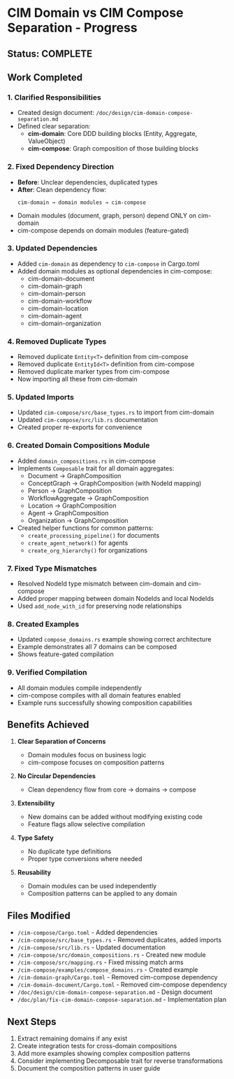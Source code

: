 # CIM Domain vs CIM Compose Separation - Progress

## Status: COMPLETE

## Work Completed

### 1. Clarified Responsibilities
- Created design document: `/doc/design/cim-domain-compose-separation.md`
- Defined clear separation:
  - **cim-domain**: Core DDD building blocks (Entity, Aggregate, ValueObject)
  - **cim-compose**: Graph composition of those building blocks

### 2. Fixed Dependency Direction
- **Before**: Unclear dependencies, duplicated types
- **After**: Clean dependency flow:
  ```
  cim-domain → domain modules → cim-compose
  ```
- Domain modules (document, graph, person) depend ONLY on cim-domain
- cim-compose depends on domain modules (feature-gated)

### 3. Updated Dependencies
- Added `cim-domain` as dependency to `cim-compose` in Cargo.toml
- Added domain modules as optional dependencies in cim-compose:
  - cim-domain-document
  - cim-domain-graph
  - cim-domain-person
  - cim-domain-workflow
  - cim-domain-location
  - cim-domain-agent
  - cim-domain-organization

### 4. Removed Duplicate Types
- Removed duplicate `Entity<T>` definition from cim-compose
- Removed duplicate `EntityId<T>` definition from cim-compose
- Removed duplicate marker types from cim-compose
- Now importing all these from cim-domain

### 5. Updated Imports
- Updated `cim-compose/src/base_types.rs` to import from cim-domain
- Updated `cim-compose/src/lib.rs` documentation
- Created proper re-exports for convenience

### 6. Created Domain Compositions Module
- Added `domain_compositions.rs` in cim-compose
- Implements `Composable` trait for all domain aggregates:
  - Document → GraphComposition
  - ConceptGraph → GraphComposition (with NodeId mapping)
  - Person → GraphComposition
  - WorkflowAggregate → GraphComposition
  - Location → GraphComposition
  - Agent → GraphComposition
  - Organization → GraphComposition
- Created helper functions for common patterns:
  - `create_processing_pipeline()` for documents
  - `create_agent_network()` for agents
  - `create_org_hierarchy()` for organizations

### 7. Fixed Type Mismatches
- Resolved NodeId type mismatch between cim-domain and cim-compose
- Added proper mapping between domain NodeIds and local NodeIds
- Used `add_node_with_id` for preserving node relationships

### 8. Created Examples
- Updated `compose_domains.rs` example showing correct architecture
- Example demonstrates all 7 domains can be composed
- Shows feature-gated compilation

### 9. Verified Compilation
- All domain modules compile independently
- cim-compose compiles with all domain features enabled
- Example runs successfully showing composition capabilities

## Benefits Achieved

1. **Clear Separation of Concerns**
   - Domain modules focus on business logic
   - cim-compose focuses on composition patterns

2. **No Circular Dependencies**
   - Clean dependency flow from core → domains → compose

3. **Extensibility**
   - New domains can be added without modifying existing code
   - Feature flags allow selective compilation

4. **Type Safety**
   - No duplicate type definitions
   - Proper type conversions where needed

5. **Reusability**
   - Domain modules can be used independently
   - Composition patterns can be applied to any domain

## Files Modified

- `/cim-compose/Cargo.toml` - Added dependencies
- `/cim-compose/src/base_types.rs` - Removed duplicates, added imports
- `/cim-compose/src/lib.rs` - Updated documentation
- `/cim-compose/src/domain_compositions.rs` - Created new module
- `/cim-compose/src/mapping.rs` - Fixed missing match arms
- `/cim-compose/examples/compose_domains.rs` - Created example
- `/cim-domain-graph/Cargo.toml` - Removed cim-compose dependency
- `/cim-domain-document/Cargo.toml` - Removed cim-compose dependency
- `/doc/design/cim-domain-compose-separation.md` - Design document
- `/doc/plan/fix-cim-domain-compose-separation.md` - Implementation plan

## Next Steps

1. Extract remaining domains if any exist
2. Create integration tests for cross-domain compositions
3. Add more examples showing complex composition patterns
4. Consider implementing Decomposable trait for reverse transformations
5. Document the composition patterns in user guide
